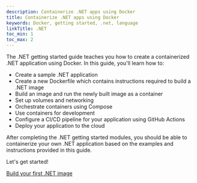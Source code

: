 ```yaml
---
description: Containerize .NET apps using Docker
title: Containerize .NET apps using Docker
keywords: Docker, getting started, .net, language
linkTitle: .NET
toc_min: 1
toc_max: 2
---
```


The .NET getting started guide teaches you how to create a containerized .NET
application using Docker. In this guide, you'll learn how to:

- Create a sample .NET application
- Create a new Dockerfile which contains instructions required to build a .NET
  image
- Build an image and run the newly built image as a container
- Set up volumes and networking
- Orchestrate containers using Compose
- Use containers for development
- Configure a CI/CD pipeline for your application using GitHub Actions
- Deploy your application to the cloud

After completing the .NET getting started modules, you should be able to
containerize your own .NET application based on the examples and instructions
provided in this guide.

Let's get started!

[Build your first .NET image](build-images.md)

